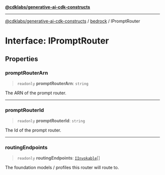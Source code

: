 [**@cdklabs/generative-ai-cdk-constructs**](../../../../README.md)

***

[@cdklabs/generative-ai-cdk-constructs](../../../../README.md) / [bedrock](../README.md) / IPromptRouter

# Interface: IPromptRouter

## Properties

### promptRouterArn

> `readonly` **promptRouterArn**: `string`

The ARN of the prompt router.

***

### promptRouterId

> `readonly` **promptRouterId**: `string`

The Id of the prompt router.

***

### routingEndpoints

> `readonly` **routingEndpoints**: [`IInvokable`](IInvokable.md)[]

The foundation models / profiles this router will route to.
